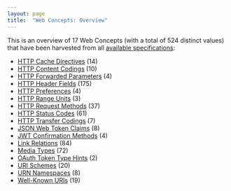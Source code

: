 ```yaml
---
layout: page
title:  "Web Concepts: Overview"
---
```


This is an overview of 17 Web Concepts (with a total of 524 distinct values) that have been harvested from all [available specifications](/specs):

* [HTTP Cache Directives](http-cache-directives) (14)
* [HTTP Content Codings](http-content-codings) (10)
* [HTTP Forwarded Parameters](http-forwarded-parameters) (4)
* [HTTP Header Fields](http-headers) (175)
* [HTTP Preferences](http-preferences) (4)
* [HTTP Range Units](http-range-units) (3)
* [HTTP Request Methods](http-methods) (37)
* [HTTP Status Codes](http-status-codes) (61)
* [HTTP Transfer Codings](http-transfer-codings) (7)
* [JSON Web Token Claims](jwt-claims) (8)
* [JWT Confirmation Methods](jwt-confirmation-methods) (4)
* [Link Relations](link-relations) (84)
* [Media Types](media-types) (72)
* [OAuth Token Type Hints](oauth-token-type-hints) (2)
* [URI Schemes](uri-schemes) (20)
* [URN Namespaces](urn-namespaces) (8)
* [Well-Known URIs](well-known-uris) (19)
